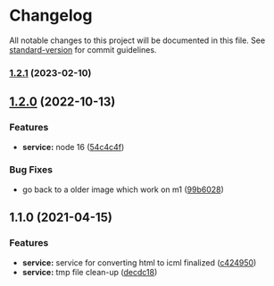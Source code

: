 # Changelog

All notable changes to this project will be documented in this file. See [standard-version](https://github.com/conventional-changelog/standard-version) for commit guidelines.

### [1.2.1](https://gitlab.coko.foundation/cokoapps/icml/compare/v1.2.0...v1.2.1) (2023-02-10)

## [1.2.0](https://gitlab.coko.foundation/cokoapps/icml/compare/v1.1.0...v1.2.0) (2022-10-13)


### Features

* **service:** node 16 ([54c4c4f](https://gitlab.coko.foundation/cokoapps/icml/commit/54c4c4fd7122754d7e2e83e91f941ecd428f34a4))


### Bug Fixes

* go back to a older image which work on m1 ([99b6028](https://gitlab.coko.foundation/cokoapps/icml/commit/99b60288eb7b8fac2eeed643a849867aa32c2d4a))

## 1.1.0 (2021-04-15)


### Features

* **service:** service for converting html to icml finalized ([c424950](https://gitlab.coko.foundation/cokoapps/icml/commit/c424950c15ed70badb311d7281f8e3a54630c67e))
* **service:** tmp file clean-up ([decdc18](https://gitlab.coko.foundation/cokoapps/icml/commit/decdc18e7af3529121c2dae0731b8966ae8848ca))
